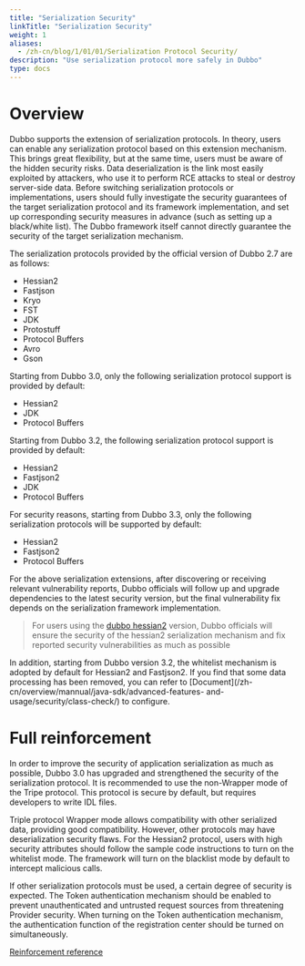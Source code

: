```yaml
---
title: "Serialization Security"
linkTitle: "Serialization Security"
weight: 1
aliases:
  - /zh-cn/blog/1/01/01/Serialization Protocol Security/
description: "Use serialization protocol more safely in Dubbo"
type: docs
---
```


# Overview

Dubbo supports the extension of serialization protocols. In theory, users can enable any serialization protocol based on this extension mechanism. This brings great flexibility, but at the same time, users must be aware of the hidden security risks.
Data deserialization is the link most easily exploited by attackers, who use it to perform RCE attacks to steal or destroy server-side data.
Before switching serialization protocols or implementations, users should fully investigate the security guarantees of the target serialization protocol and its framework implementation, and set up corresponding security measures in advance (such as setting up a black/white list).
The Dubbo framework itself cannot directly guarantee the security of the target serialization mechanism.

The serialization protocols provided by the official version of Dubbo 2.7 are as follows:
* Hessian2
* Fastjson
* Kryo
* FST
* JDK
* Protostuff
* Protocol Buffers
* Avro
* Gson

Starting from Dubbo 3.0, only the following serialization protocol support is provided by default:
* Hessian2
* JDK
* Protocol Buffers

Starting from Dubbo 3.2, the following serialization protocol support is provided by default:
* Hessian2
* Fastjson2
* JDK
* Protocol Buffers

For security reasons, starting from Dubbo 3.3, only the following serialization protocols will be supported by default:
* Hessian2
* Fastjson2
* Protocol Buffers

For the above serialization extensions, after discovering or receiving relevant vulnerability reports, Dubbo officials will follow up and upgrade dependencies to the latest security version, but the final vulnerability fix depends on the serialization framework implementation.

> For users using the [dubbo hessian2](https://github.com/apache/dubbo-hessian-lite/releases) version, Dubbo officials will ensure the security of the hessian2 serialization mechanism and fix reported security vulnerabilities as much as possible

In addition, starting from Dubbo version 3.2, the whitelist mechanism is adopted by default for Hessian2 and Fastjson2. If you find that some data processing has been removed, you can refer to [Document](/zh-cn/overview/mannual/java-sdk/advanced-features- and-usage/security/class-check/) to configure.

# Full reinforcement

In order to improve the security of application serialization as much as possible, Dubbo 3.0 has upgraded and strengthened the security of the serialization protocol. It is recommended to use the non-Wrapper mode of the Tripe protocol.
This protocol is secure by default, but requires developers to write IDL files.

Triple protocol Wrapper mode allows compatibility with other serialized data, providing good compatibility. However, other protocols may have deserialization security flaws. For the Hessian2 protocol, users with high security attributes should follow the sample code instructions to turn on the whitelist mode. The framework will turn on the blacklist mode by default to intercept malicious calls.

If other serialization protocols must be used, a certain degree of security is expected. The Token authentication mechanism should be enabled to prevent unauthenticated and untrusted request sources from threatening Provider security. When turning on the Token authentication mechanism, the authentication function of the registration center should be turned on simultaneously.

[Reinforcement reference](/zh-cn/overview/mannual/java-sdk/advanced-features-and-usage/security/)

